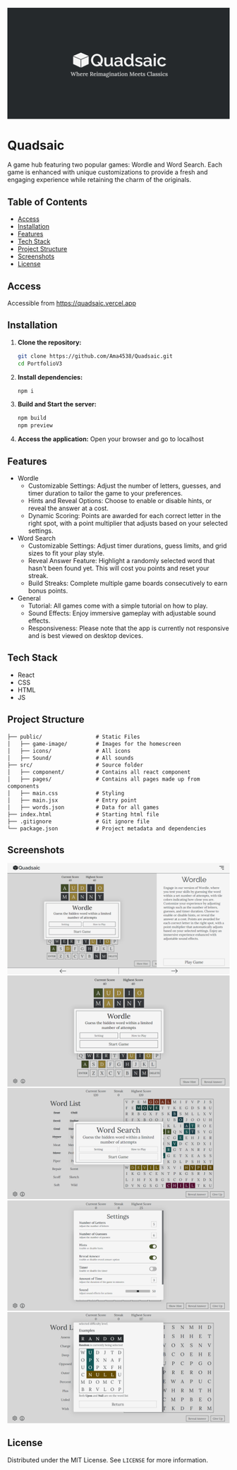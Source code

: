 ![Default Screenshot](image/home-screenshot.png)

# Quadsaic
A game hub featuring two popular games: Wordle and Word Search. Each game is enhanced with unique customizations to provide a fresh and engaging experience while retaining the charm of the originals.

## Table of Contents
- [Access](#Access)
- [Installation](#installation)
- [Features](#features)
- [Tech Stack](#tech-stack)
- [Project Structure](#project-structure)
- [Screenshots](#Screenshots)
- [License](#license)

## Access
Accessible from https://quadsaic.vercel.app

## Installation
1. **Clone the repository:**
    ```bash
    git clone https://github.com/Ama4538/Quadsaic.git
    cd PortfolioV3
    ```
2. **Install dependencies:**
    ```bash
    npm i
    ```
3. **Build and Start the server:**
    ```bash
    npm build
    npm preview
    ```
4. **Access the application:**
Open your browser and go to localhost

## Features
- Wordle
    - Customizable Settings: Adjust the number of letters, guesses, and timer duration to tailor the game to your preferences.
    - Hints and Reveal Options: Choose to enable or disable hints, or reveal the answer at a cost.
    - Dynamic Scoring: Points are awarded for each correct letter in the right spot, with a point multiplier that adjusts based on your selected settings.
- Word Search
    - Customizable Settings: Adjust timer durations, guess limits, and grid sizes to fit your play style.
    - Reveal Answer Feature: Highlight a randomly selected word that hasn't been found yet. This will cost you points and reset your streak.
    - Build Streaks: Complete multiple game boards consecutively to earn bonus points.
- General
    - Tutorial: All games come with a simple tutorial on how to play.
    - Sound Effects: Enjoy immersive gameplay with adjustable sound effects.
    - Responsiveness: Please note that the app is currently not responsive and is best viewed on desktop devices.

## Tech Stack
- React
- CSS
- HTML
- JS

## Project Structure
```
├── public/                 # Static Files
│   ├── game-image/         # Images for the homescreen
│   ├── icons/              # All icons
│   ├── Sound/              # All sounds
├── src/                    # Source folder
│   ├── component/          # Contains all react component
│   ├── pages/              # Contains all pages made up from components
│   ├── main.css            # Styling
│   ├── main.jsx            # Entry point
│   ├── words.json          # Data for all games
├── index.html              # Starting html file
├── .gitignore              # Git ignore file
└── package.json            # Project metadata and dependencies
```

## Screenshots
![Selection Screenshot](image/home.png)
![Wordle Screenshot](image/wordle.png)
![Word Search Screenshot](image/word-search.png)
![Setting Screenshot](image/settings.png)
![Tutorial Screenshot](image/tutorial.png)

## License
Distributed under the MIT License. See `LICENSE` for more information.